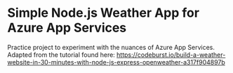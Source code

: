 # Simple Node.js Weather App for Azure App Services
Practice project to experiment with the nuances of Azure App Services. Adapted from the tutorial found here: https://codeburst.io/build-a-weather-website-in-30-minutes-with-node-js-express-openweather-a317f904897b

